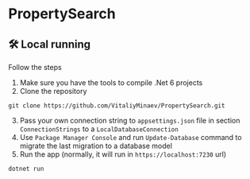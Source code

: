 # PropertySearch

<h2>🛠️ Local running</h2>
<p>Follow the steps</p>
<ol>
<li>Make sure you have the tools to compile .Net 6 projects</li>
<li>Clone the repository</li>
  </ol>
  
```
git clone https://github.com/VitaliyMinaev/PropertySearch.git
```

<ol start="3">
  <li>Pass your own connection string to <code>appsettings.json</code> file in section <code>ConnectionStrings</code> to a <code>LocalDatabaseConnection</code>
  <li>Use <code>Package Manager Console</code> and run <code>Update-Database</code> command to migrate the last migration to a database model</li>
  <li>Run the app (normally, it will run in <code>https://localhost:7230</code> url) </li>
  </ol>
  
``` cmd
dotnet run
```
